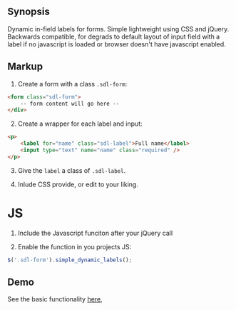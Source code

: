 ## Synopsis

Dynamic in-field labels for forms. Simple lightweight using CSS and jQuery. Backwards compatible, for degrads to default layout of input field with a label if no javascript is loaded or browser doesn't have javascript enabled.

## Markup

1) Create a form with a class `.sdl-form`:
```html
<form class="sdl-form">
	-- form content will go here --
</div>
```

2) Create a wrapper for each label and input:
```html
<p>
    <label for="name" class="sdl-label">Full name</label>
    <input type="text" name="name" class="required" />
</p>
```

3) Give the `label` a class of `.sdl-label`.

4) Inlude CSS provide, or edit to your liking.


# JS

1) Include the Javascript funciton after your jQuery call

2) Enable the function in you projects JS:
```javascript
$('.sdl-form').simple_dynamic_labels();
```

## Demo
See the basic functionality [here](http://russellramey.me/examples/simple-dynamic-labels), 